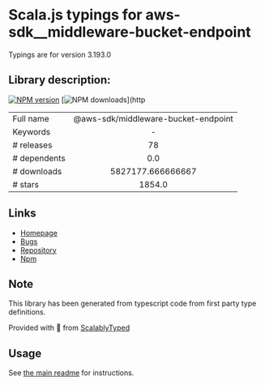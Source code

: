 
# Scala.js typings for aws-sdk__middleware-bucket-endpoint

Typings are for version 3.193.0

## Library description:
[![NPM version](https://img.shields.io/npm/v/@aws-sdk/middleware-bucket-endpoint/latest.svg)](https://www.npmjs.com/package/@aws-sdk/middleware-bucket-endpoint) [![NPM downloads](https://img.shields.io/npm/dm/@aws-sdk/middleware-bucket-endpoint.svg)](http

|                    |                 |
| ------------------ | :-------------: |
| Full name          | @aws-sdk/middleware-bucket-endpoint |
| Keywords           | - |
| # releases         | 78 |
| # dependents       | 0.0 |
| # downloads        | 5827177.666666667 |
| # stars            | 1854.0 |

## Links
- [Homepage](https://github.com/aws/aws-sdk-js-v3/tree/main/packages/middleware-bucket-endpoint)
- [Bugs](https://github.com/aws/aws-sdk-js-v3/issues)
- [Repository](https://github.com/aws/aws-sdk-js-v3)
- [Npm](https://www.npmjs.com/package/%40aws-sdk%2Fmiddleware-bucket-endpoint)
    


## Note
This library has been generated from typescript code from first party type definitions.

Provided with :purple_heart: from [ScalablyTyped](https://github.com/oyvindberg/ScalablyTyped)

## Usage
See [the main readme](../../readme.md) for instructions.


